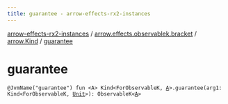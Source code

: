 ```yaml
---
title: guarantee - arrow-effects-rx2-instances
---
```


[arrow-effects-rx2-instances](../../index.html) / [arrow.effects.observablek.bracket](../index.html) / [arrow.Kind](index.html) / [guarantee](./guarantee.html)

# guarantee

`@JvmName("guarantee") fun <A> Kind<ForObservableK, `[`A`](guarantee.html#A)`>.guarantee(arg1: Kind<ForObservableK, `[`Unit`](https://kotlinlang.org/api/latest/jvm/stdlib/kotlin/-unit/index.html)`>): ObservableK<`[`A`](guarantee.html#A)`>`